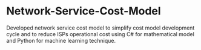# Network-Service-Cost-Model
Developed network service cost model to simplify cost model development cycle and to reduce ISPs operational cost using C# for mathematical model and Python for machine learning technique.

